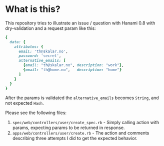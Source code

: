 # What is this?

This repository tries to illustrate an issue / question with Hanami 0.8
with dry-validation and a request param like this:

```ruby
{
  data: {
    attributes: {
      email: 'th@skalar.no',
      password: 'secret',
      alternative_emails: [
        {email: "th@skalar.no", description: "work"},
        {email: "th@home.no",   description: "home"}
      ]
    }
  }
}
```

After the params is validated the `alternative_emails` becomes `String`, and not expected `Hash`.

Please see the following files:

1. `spec/web/controllers/user/create_spec.rb` - Simply calling action with params, expecting params to be returned in response.
2. `apps/web/controllers/user/create.rb` - The action and comments describing three attempts I did to get the expected behavior.

